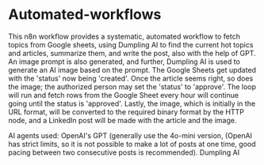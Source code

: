 # Automated-workflows

This n8n workflow provides a systematic, automated workflow to fetch topics from Google sheets, using Dumpling AI to find the current hot topics and articles, summarize them, and write the post, also with the help of GPT. An image prompt is also generated, and further, Dumpling AI is used to generate an AI image based on the prompt. 
The Google Sheets get updated with the 'status' now being 'created'. Once the article seems right, so does the image; the authorized person may set the 'status' to 'approve'. The loop will run and fetch rows from the Google Sheet every hour will continue going until the status is 'approved'. 
Lastly, the image, which is initially in the URL format, will be converted to the required binary format by the HTTP node, and a LinkedIn post will be made with the article and the image. 

AI agents used: OpenAI's GPT (generally use the 4o-mini version, (OpenAI has strict limits, so it is not possible to make a lot of posts at one time, good pacing between two consecutive posts is recommended). Dumpling AI
